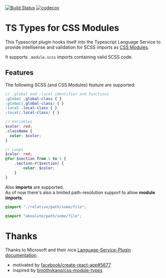 [![Build Status](https://travis-ci.com/GodLesZ/typescript-plugin-css-module-types.svg?branch=master)](https://travis-ci.com/GodLesZ/typescript-plugin-css-module-types)
[![codecov](https://codecov.io/gh/GodLesZ/typescript-plugin-css-module-types/branch/master/graph/badge.svg)](https://codecov.io/gh/GodLesZ/typescript-plugin-css-module-types)

# TS Types for CSS Modules

This Typescript plugin hooks itself into the Typescript Language Service 
to provide intellisense and validation for SCSS imports as [CSS Modules](https://github.com/css-modules/css-modules).

It supports `.module.scss` imports containing valid SCSS code.

## Features
The following SCSS (and CSS Modules) feature are supported:

```scss
// :global and :local identifier and functions
:global .global-class { }
:global(.global-class) { }
:local .local-class { }
:local(.local-class) { }

// Variables
$color: red;
.className {
  color: $color;
}

// Loops
$color: red;
@for $section from 1 to 5 {
    .section-#{$section} {
        color: $color;
    }
}
```

Also **imports** are supported.\
As of now there's also a limited path-resolution support to allow **module imports**.

```scss
@import "./relative/path/some/file";

@import "absolute/path/some/file";
```

# Thanks

Thanks to Microsoft and their nice [Language-Service-Plugin documentation](https://github.com/microsoft/TypeScript/wiki/Writing-a-Language-Service-Plugin).

- motivated by [facebook/create-react-app#5677](https://github.com/facebook/create-react-app/issues/5677)
- inspired by [timothykang/css-module-types](https://github.com/timothykang/css-module-types)   
